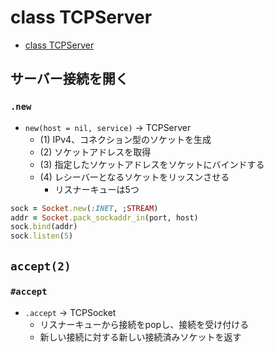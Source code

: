 # class TCPServer
- [class TCPServer](https://docs.ruby-lang.org/ja/2.7.0/class/TCPServer.html)

## サーバー接続を開く
### `.new`
- `new(host = nil, service)` -> TCPServer
  - (1) IPv4、コネクション型のソケットを生成
  - (2) ソケットアドレスを取得
  - (3) 指定したソケットアドレスをソケットにバインドする
  - (4) レシーバーとなるソケットをリッスンさせる
    - リスナーキューは5つ

```ruby
sock = Socket.new(:INET, ;STREAM)
addr = Socket.pack_sockaddr_in(port, host)
sock.bind(addr)
sock.listen(5)
```

## `accept(2)`
### `#accept`
- `.accept` -> TCPSocket
  - リスナーキューから接続をpopし、接続を受け付ける
  - 新しい接続に対する新しい接続済みソケットを返す
